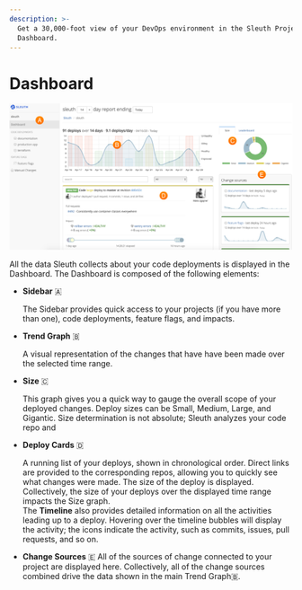 ```yaml
---
description: >-
  Get a 30,000-foot view of your DevOps environment in the Sleuth Project
  Dashboard.
---
```


# Dashboard



![](.gitbook/assets/dashboard-with-size.png)

All the data Sleuth collects about your code deployments is displayed in the Dashboard. The Dashboard is composed of the following elements: 

* **Sidebar** 🇦 

  The Sidebar provides quick access to your projects \(if you have more than one\), code deployments, feature flags, and impacts. 

* **Trend Graph** 🇧 

  A visual representation of the changes that have have been made over the selected time range.

* **Size** 🇨 

  This graph gives you a quick way to gauge the overall scope of your deployed changes. Deploy sizes can be Small, Medium, Large, and Gigantic. Size determination is not absolute; Sleuth analyzes your code repo and 

* **Deploy Cards** 🇩 

  A running list of your deploys, shown in chronological order. Direct links are provided to the corresponding repos, allowing you to quickly see what changes were made. The size of the deploy is displayed. Collectively, the size of your deploys over the displayed time range impacts the Size graph.   
  The **Timeline** also provides detailed information on all the activities leading up to a deploy. Hovering over the timeline bubbles will display the activity; the icons indicate the activity, such as commits, issues, pull requests, and so on. 

* **Change Sources** 🇪 All of the sources of change connected to your project are displayed here. Collectively, all of the change sources combined drive the data shown in the main Trend Graph🇧.

